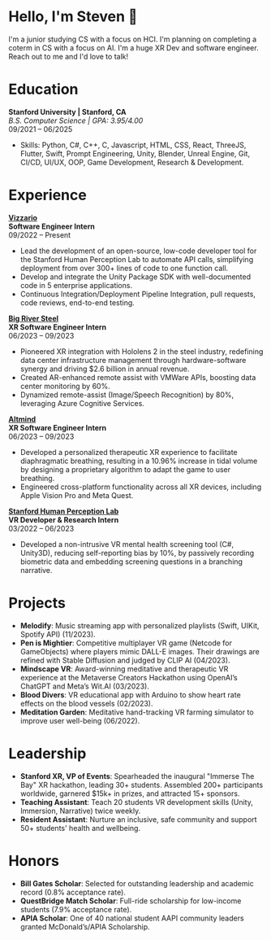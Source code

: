 # Hello, I'm Steven 👋
I'm a junior studying CS with a focus on HCI. I'm planning on completing a coterm in CS with a focus on AI. I'm a huge XR Dev and software engineer. Reach out to me and I'd love to talk!

# Education
**Stanford University | Stanford, CA**  
_B.S. Computer Science | GPA: 3.95/4.00_  
09/2021 – 06/2025    
- Skills: Python, C#, C++, C, Javascript, HTML, CSS, React, ThreeJS, Flutter, Swift, Prompt Engineering, Unity, Blender, Unreal Engine, Git, CI/CD, UI/UX, OOP, Game Development, Research & Development.

# Experience
<ins>**Vizzario**</ins><br>
**Software Engineer Intern**  
09/2022 – Present  
- Lead the development of an open-source, low-code developer tool for the Stanford Human Perception Lab to automate API calls, simplifying deployment from over 300+ lines of code to one function call.  
- Develop and integrate the Unity Package SDK with well-documented code in 5 enterprise applications.  
- Continuous Integration/Deployment Pipeline Integration, pull requests, code reviews, end-to-end testing.

<ins>**Big River Steel**</ins><br>
**XR Software Engineer Intern**  
06/2023 – 09/2023  
- Pioneered XR integration with Hololens 2 in the steel industry, redefining data center infrastructure management through hardware-software synergy and driving $2.6 billion in annual revenue.  
- Created AR-enhanced remote assist with VMWare APIs, boosting data center monitoring by 60%.  
- Dynamized remote-assist (Image/Speech Recognition) by 80%, leveraging Azure Cognitive Services.

<ins>**Altmind**</ins><br>
**XR Software Engineer Intern**  
06/2023 – 09/2023  
- Developed a personalized therapeutic XR experience to facilitate diaphragmatic breathing, resulting in a 10.96% increase in tidal volume by designing a proprietary algorithm to adapt the game to user breathing.  
- Engineered cross-platform functionality across all XR devices, including Apple Vision Pro and Meta Quest.

<ins>**Stanford Human Perception Lab**</ins><br>
**VR Developer & Research Intern**  
03/2022 – 06/2023  
- Developed a non-intrusive VR mental health screening tool (C#, Unity3D), reducing self-reporting bias by 10%, by passively recording biometric data and embedding screening questions in a branching narrative.

# Projects
- **Melodify**: Music streaming app with personalized playlists (Swift, UIKit, Spotify API) (11/2023).
- **Pen is Mightier**: Competitive multiplayer VR game (Netcode for GameObjects) where players mimic DALL-E images. Their drawings are refined with Stable Diffusion and judged by CLIP AI (04/2023).
- **Mindscape VR**: Award-winning meditative and therapeutic VR experience at the Metaverse Creators Hackathon using OpenAI’s ChatGPT and Meta’s Wit.AI (03/2023).
- **Blood Divers**: VR educational app with Arduino to show heart rate effects on the blood vessels (02/2023).
- **Meditation Garden**: Meditative hand-tracking VR farming simulator to improve user well-being (06/2022).

# Leadership
- **Stanford XR, VP of Events**: Spearheaded the inaugural "Immerse The Bay" XR hackathon, leading 30+ students. Assembled 200+ participants worldwide, garnered $15k+ in prizes, and attracted 15+ sponsors.
- **Teaching Assistant**: Teach 20 students VR development skills (Unity, Immersion, Narrative) twice weekly.
- **Resident Assistant**: Nurture an inclusive, safe community and support 50+ students' health and wellbeing.

# Honors
- **Bill Gates Scholar**: Selected for outstanding leadership and academic record (0.8% acceptance rate).
- **QuestBridge Match Scholar**: Full-ride scholarship for low-income students (7.9% acceptance rate).
- **APIA Scholar**: One of 40 national student AAPI community leaders granted McDonald’s/APIA Scholarship.